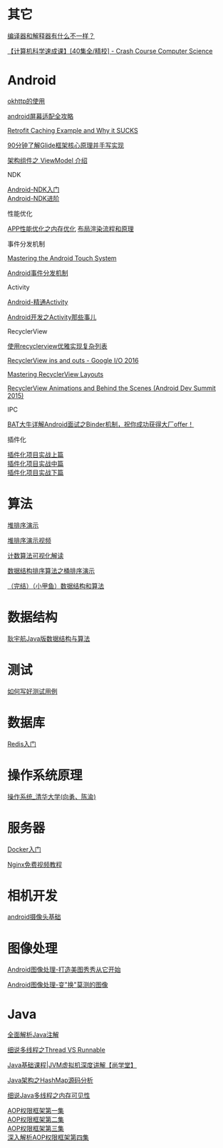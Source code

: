 # 其它

[编译器和解释器有什么不一样？](https://www.bilibili.com/video/av52513568)

[【计算机科学速成课】[40集全/精校] - Crash Course Computer Science](https://www.bilibili.com/video/BV1EW411u7th?p=1)

# Android

[okhttp的使用](https://www.imooc.com/learn/764)

[android屏幕适配全攻略](https://www.imooc.com/learn/484)

[Retrofit Caching Example and Why it SUCKS](https://www.youtube.com/watch?v=Orrh-Oiap58&feature=youtu.be)

[90分钟了解Glide框架核心原理并手写实现](https://study.163.com/course/courseLearn.htm?courseId=1209536826#/learn/live?lessonId=1279800978&courseId=1209536826)

[架构组件之 ViewModel 介绍](https://www.youtube.com/watch?v=mpO-aEXhX78)

NDK

[Android-NDK入门](https://www.imooc.com/learn/411)  
[Android-NDK进阶](https://www.imooc.com/learn/918)

性能优化

[APP性能优化之内存优化](https://www.imooc.com/learn/777)
[布局渲染流程和原理](https://study.163.com/course/courseLearn.htm?courseId=1209536826#/learn/live?lessonId=1279818002&courseId=1209536826)

事件分发机制

[Mastering the Android Touch System](https://www.bilibili.com/video/av24566744)

[Android事件分发机制](https://www.imooc.com/learn/1155)

Activity

[Android-精通Activity](https://www.imooc.com/learn/413)

[Android开发之Activity那些事儿](https://segmentfault.com/ls/1650000018852921)

RecyclerView

[使用recyclerview优雅实现复杂列表](https://www.imooc.com/learn/731)

[RecyclerView ins and outs - Google I/O 2016](https://www.youtube.com/watch?v=LqBlYJTfLP4)

[Mastering RecyclerView Layouts](https://www.bilibili.com/video/av24560930?from=search&seid=3815880888118546052)

[RecyclerView Animations and Behind the Scenes (Android Dev Summit 2015)](https://www.youtube.com/watch?v=imsr8NrIAMs&t=1s)

IPC

[BAT大牛详解Android面试之Binder机制，祝你成功获得大厂offer！](https://www.bilibili.com/video/BV1vE411j7ZL?p=1&share_medium=android&share_plat=android&share_source=COPY&share_tag=s_i&timestamp=1592178701&unique_k=OQyDVE)

插件化

[插件化项目实战上篇](https://b23.tv/Mj8V3e)  
[插件化项目实战中篇](https://b23.tv/AZVRE6)  
[插件化项目实战下篇](https://b23.tv/tmZ0ay)

# 算法

[堆排序演示](https://www.bilibili.com/video/av18980178/)

[堆排序演示视频](https://isxxy.com/play/1389)

[计数算法可视化解读](https://www.bilibili.com/video/av33888999/)

[数据结构排序算法之桶排序演示](https://www.bilibili.com/video/av17940595/)

[（完结）（小甲鱼）数据结构和算法](https://www.bilibili.com/video/BV1os41117Fs?p=1)

# 数据结构

[耿宇航Java版数据结构与算法](https://isxxy.com/course/33)

# 测试

[如何写好测试用例](https://www.imooc.com/learn/816)

# 数据库

[Redis入门](https://www.imooc.com/learn/839)

# 操作系统原理

[操作系统_清华大学(向勇、陈渝)](https://www.bilibili.com/video/BV1js411b7vg?p=1)

# 服务器

[Docker入门](https://www.imooc.com/learn/867)

[Nginx免费视频教程](https://www.bilibili.com/video/av35986548)  

# 相机开发

[android摄像头基础](http://www.imooc.com/learn/543)

# 图像处理

[Android图像处理-打造美图秀秀从它开始](https://www.imooc.com/learn/302)

[Android图像处理-变"换"莫测的图像](https://www.imooc.com/learn/343)

# Java

[全面解析Java注解](https://www.imooc.com/learn/456)

[细说多线程之Thread VS Runnable](https://www.imooc.com/learn/312)

[Java基础课程|JVM虚拟机深度讲解【尚学堂】](https://ke.qq.com/course/331125?term_id=100393000&taid=2570245869210997)

[Java架构之HashMap源码分析](https://ke.qq.com/course/453678?taid=3776337110559790)

[细说Java多线程之内存可见性](https://www.imooc.com/learn/352)

[AOP权限框架第一集](https://www.bilibili.com/video/BV1fE411k76d)  
[AOP权限框架第二集](https://www.bilibili.com/video/BV1FE411C716)  
[AOP权限框架第三集](https://www.bilibili.com/video/BV1cE411C7ZY)  
[深入解析AOP权限框架第四集](https://www.bilibili.com/video/BV1AE411C7bf)




























